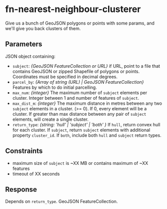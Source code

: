 # fn-nearest-neighbour-clusterer
Give us a bunch of GeoJSON polygons or points with some params, and we'll give you back clusters of them.

## Parameters

JSON object containing:

- `subject`: _{GeoJSON FeatureCollection or URL}_ if URL, point to a file that contains GeoJSON or zipped Shapefile of polygons or points. Coordinates must be specified in decimal degrees.
- `parcel_by`: _{Array of string (URL) | GeoJSON FeatureCollection}_ Features by which to do initial parcelling.
- `max_num`: _{integer}_ The maximum number of `subject` elements per cluster. Integer between 1 and number of features of `subject`. 
- `max_dist_m`: _{integer}_ The maximum distance in metres between any two `subject` elements in a cluster. (>= 0). If 0, every element will be a cluster. If greater than max distance between any pair of `subject` elements, will create a single cluster.
- `return_type`: _{string: 'hull' | 'subject' | 'both' }_ If `hull`, return convex hull for each cluster. If `subject`, return `subject` elements with additional property `cluster_id`. If `both`, include both `hull` and `subject` return types.

## Constraints

- maximum size of `subject` is ~XX MB or contains maximum of ~XX features
- timeout of XX seconds

## Response

Depends on `return_type`. GeoJSON FeatureCollection.
